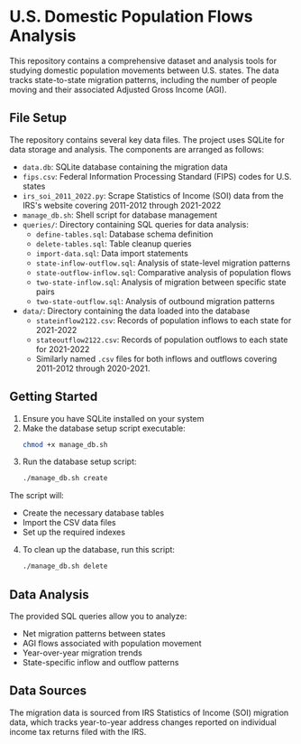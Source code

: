 # U.S. Domestic Population Flows Analysis

This repository contains a comprehensive dataset and analysis tools for studying domestic population movements between U.S. states. The data tracks state-to-state migration patterns, including the number of people moving and their associated Adjusted Gross Income (AGI).

## File Setup

The repository contains several key data files. The project uses SQLite for data storage and analysis. The components are arranged as follows:

- `data.db`: SQLite database containing the migration data
- `fips.csv`: Federal Information Processing Standard (FIPS) codes for U.S. states
- `irs_soi_2011_2022.py`: Scrape Statistics of Income (SOI) data from the IRS's website covering 2011-2012 through 2021-2022
- `manage_db.sh`: Shell script for database management
- `queries/`: Directory containing SQL queries for data analysis:
  - `define-tables.sql`: Database schema definition
  - `delete-tables.sql`: Table cleanup queries
  - `import-data.sql`: Data import statements
  - `state-inflow-outflow.sql`: Analysis of state-level migration patterns
  - `state-outflow-inflow.sql`: Comparative analysis of population flows
  - `two-state-inflow.sql`: Analysis of migration between specific state pairs
  - `two-state-outflow.sql`: Analysis of outbound migration patterns
- `data/`: Directory containing the data loaded into the database
  - `stateinflow2122.csv`: Records of population inflows to each state for 2021-2022
  - `stateoutflow2122.csv`: Records of population outflows to each state for 2021-2022
  - Similarly named `.csv` files for both inflows and outflows covering 2011-2012 through 2020-2021.

## Getting Started

1. Ensure you have SQLite installed on your system
2. Make the database setup script executable:
    ```bash
    chmod +x manage_db.sh
    ```
3. Run the database setup script:
    ```bash
    ./manage_db.sh create
    ```
The script will:
   - Create the necessary database tables
   - Import the CSV data files
   - Set up the required indexes
4. To clean up the database, run this script:
    ```bash
    ./manage_db.sh delete
    ```

## Data Analysis

The provided SQL queries allow you to analyze:
- Net migration patterns between states
- AGI flows associated with population movement
- Year-over-year migration trends
- State-specific inflow and outflow patterns

## Data Sources

The migration data is sourced from IRS Statistics of Income (SOI) migration data, which tracks year-to-year address changes reported on individual income tax returns filed with the IRS.
